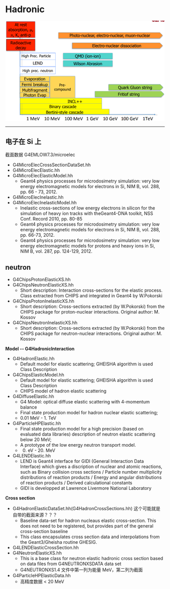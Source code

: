 <!-- Hadronic.md --- 
;; 
;; Description: 
;; Author: Hongyi Wu(吴鸿毅)
;; Email: wuhongyi@qq.com 
;; Created: 六 12月 23 22:18:51 2017 (+0800)
;; Last-Updated: 日 9月  2 12:37:38 2018 (+0800)
;;           By: Hongyi Wu(吴鸿毅)
;;     Update #: 11
;; URL: http://wuhongyi.cn -->

# Hadronic


![Hadronic Model Inventory](/img/HadronicModelInventory.png)

----

## 电子在 Si 上

截面数据 G4EMLOW7.3/microelec

- G4MicroElecCrossSectionDataSet.hh
- G4MicroElecElastic.hh
- G4MicroElecElasticModel.hh
	- Geant4 physics processes for microdosimetry simulation: very low energy electromagnetic models for electrons in Si, NIM B, vol. 288, pp. 66 - 73, 2012.
- G4MicroElecInelastic.hh
- G4MicroElecInelasticModel.hh
	- Inelastic cross-sections of low energy electrons in silicon for the simulation of heavy ion tracks with theGeant4-DNA toolkit, NSS Conf. Record 2010, pp. 80-85
	- Geant4 physics processes for microdosimetry simulation: very low energy electromagnetic models for electrons in Si, NIM B, vol. 288, pp. 66-73, 2012.
	- Geant4 physics processes for microdosimetry simulation: very low energy electromagnetic models for protons and heavy ions in Si, NIM B, vol. 287, pp. 124-129, 2012.


## neutron

- G4ChipsProtonElasticXS.hh
- G4ChipsNeutronElasticXS.hh
	- Short description: Interaction cross-sections for the elastic process. Class extracted from CHIPS and integrated in Geant4 by W.Pokorski
- G4ChipsProtonInelasticXS.hh
	- Short description: Cross-sections extracted (by W.Pokorski) from the CHIPS package for proton-nuclear interactions. Original author: M. Kossov
- G4ChipsNeutronInelasticXS.hh
	- Short description: Cross-sections extracted (by W.Pokorski) from the CHIPS package for neutron-nuclear interactions. Original author: M. Kossov

**Model  -- G4HadronicInteraction**

- G4HadronElastic.hh
	- Default model for elastic scattering; GHEISHA algorithm is used Class Description
- G4ChipsElasticModel.hh
	- Default model for elastic scattering; GHEISHA algorithm is used Class Description
	- CHIPS model of hadron elastic scattering
- G4DiffuseElastic.hh
	- G4 Model: optical diffuse elastic scattering with 4-momentum balance
	- Final state production model for hadron nuclear elastic scattering; 
	- 0.01 MeV - 1. TeV
- G4ParticleHPElastic.hh
	- Final state production model for a high precision (based on evaluated data libraries) description of neutron elastic scattering below 20 MeV; 
	- A prototype of the low energy neutron transport model.
	- 0. eV - 20. MeV
- G4LENDElastic.hh
	- LEND is Geant4 interface for GIDI (General Interaction Data Interface) which gives a discription of nuclear and atomic reactions, such as Binary collision cross sections / Particle number multiplicity distributions of reaction products / Energy and angular distributions of reaction products / Derived calculational constants
	- GIDI is developped at Lawrence Livermore National Laboratory


**Cross section**

- G4HadronElasticDataSet.hh(G4HadronCrossSections.hh) 这个可能就是自带的截面来源？？？
	- Baseline data-set for hadron nucleaus elastic cross-section. This does not need to be registered, but provides part of the general cross-section baseline
	- This class encapsulates cross section data and interpolations from the Geant3/Gheisha routine GHESIG.
- G4LENDElasticCrossSection.hh
- G4NeutronElasticXS.hh
	- This is a base class for neutron elastic hadronic cross section based on data files from G4NEUTRONXSDATA data set 
	- G4NEUTRONXS1.4  文件中第一列为能量 MeV，第二列为截面
- G4ParticleHPElasticData.hh
	- 高精度数据 < 20 MeV




<!-- Hadronic.md ends here -->
